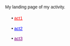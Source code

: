 <html lang="en">
<head>
    <meta charset="UTF-8">
    <meta name="viewport" content="width=device-width, initial-scale=1.0">
    <title>My GitHub Page</title>
    <style>
        body {
            font-family: Arial, sans-serif;
            margin: 40px;
            line-height: 1.6;
        }
        ul {
            list-style-type: none;
            padding-left: 20px;
        }
        li {
            margin-bottom: 10px;
        }
        li::before {
            content: "• ";
            color: black;
        }
        .act1 {
            color: red;
        }
        .act2 {
            color: blue;
        }
        .act3 {
            color: purple;
        }
    </style>
</head>
<body>
    <p>My landing page of my activity.</p>
    <ul>
        <li><a href="act1.html" class="act1">act1</a></li>
        <li><a href="act2.html" class="act2">act2</a></li>
        <li><a href="act3.html" class="act3">act3</a></li>
    </ul>
</body>
</html>
